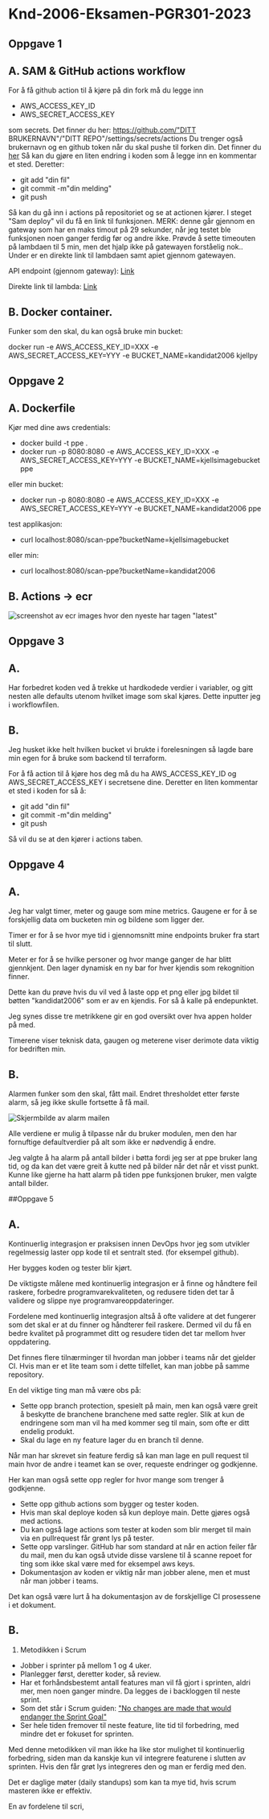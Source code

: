 # Knd-2006-Eksamen-PGR301-2023

## Oppgave 1
## A. SAM & GitHub actions workflow
For å få github action til å kjøre på din fork må du legge inn
 - AWS_ACCESS_KEY_ID
 - AWS_SECRET_ACCESS_KEY

som secrets. Det finner du her: https://github.com/"DITT BRUKERNAVN"/"DITT REPO"/settings/secrets/actions
Du trenger også brukernavn og en github token når du skal pushe til forken din. Det finner du [her](https://github.com/settings/tokens/new)
Så kan du gjøre en liten endring i koden som å legge inn en kommentar et sted. Deretter:
 - git add "din fil" 
 - git commit -m"din melding"
 - git push
 
Så kan du gå inn i actions på repositoriet og se at actionen kjører.
I steget "Sam deploy" vil du få en link til funksjonen. MERK: denne går gjennom en gateway som har en maks timout på 29 sekunder, når jeg testet ble funksjonen noen ganger ferdig før og andre ikke. 
Prøvde å sette timeouten på lambdaen til 5 min, men det hjalp ikke på gatewayen forståelig nok.. Under er en direkte link til lambdaen samt apiet gjennom gatewayen. 

API endpoint (gjennom gateway): [Link](https://tvf1d8yjia.execute-api.eu-west-1.amazonaws.com/Prod/hello)

Direkte link til lambda: [Link](https://gcwivjsicibb7jvi4urcicgnze0rdtrd.lambda-url.eu-west-1.on.aws/)

## B. Docker container.
Funker som den skal, du kan også bruke min bucket:

docker run -e AWS_ACCESS_KEY_ID=XXX -e AWS_SECRET_ACCESS_KEY=YYY -e BUCKET_NAME=kandidat2006 kjellpy

## Oppgave 2
## A. Dockerfile

Kjør med dine aws credentials: 
 - docker build -t ppe . 
 - docker run -p 8080:8080 -e AWS_ACCESS_KEY_ID=XXX -e AWS_SECRET_ACCESS_KEY=YYY -e BUCKET_NAME=kjellsimagebucket ppe

eller min bucket:
 - docker run -p 8080:8080 -e AWS_ACCESS_KEY_ID=XXX -e AWS_SECRET_ACCESS_KEY=YYY -e BUCKET_NAME=kandidat2006 ppe

test applikasjon:
 - curl localhost:8080/scan-ppe?bucketName=kjellsimagebucket

eller min:
 - curl localhost:8080/scan-ppe?bucketName=kandidat2006

## B. Actions -> ecr
![screenshot av ecr images hvor den nyeste har tagen "latest"](/img/ecr_screenshot.png)

## Oppgave 3
## A. 
Har forbedret koden ved å trekke ut hardkodede verdier i variabler, og gitt nesten alle defaults utenom hvilket image som skal kjøres. Dette inputter jeg i workflowfilen.

## B.
Jeg husket ikke helt hvilken bucket vi brukte i forelesningen så lagde bare min egen for å bruke som backend til terraform.

For å få action til å kjøre hos deg må du ha AWS_ACCESS_KEY_ID og AWS_SECRET_ACCESS_KEY i secretsene dine. Deretter en liten kommentar et sted i koden for så å:
 - git add "din fil" 
 - git commit -m"din melding"
 - git push
 
Så vil du se at den kjører i actions taben.

## Oppgave 4
## A.
Jeg har valgt timer, meter og gauge som mine metrics. Gaugene er for å se forskjellig data om bucketen min og bildene som ligger der.

Timer er for å se hvor mye tid i gjennomsnitt mine endpoints bruker fra start til slutt.

Meter er for å se hvilke personer og hvor mange ganger de har blitt gjennkjent. Den lager dynamisk en ny bar for hver kjendis som rekognition finner. 

Dette kan du prøve hvis du vil ved å laste opp et png eller jpg bildet til bøtten "kandidat2006" som er av en kjendis. For så å kalle på endepunktet.

Jeg synes disse tre metrikkene gir en god oversikt over hva appen holder på med.

Timerene viser teknisk data, gaugen og meterene viser derimote data viktig for bedriften min.

## B.
Alarmen funker som den skal, fått mail. Endret thresholdet etter første alarm, så jeg ikke skulle fortsette å få mail.

![Skjermbilde av alarm mailen](/img/alarm.png)

Alle verdiene er mulig å tilpasse når du bruker modulen, men den har fornuftige defaultverdier på alt som ikke er nødvendig å endre.

Jeg valgte å ha alarm på antall bilder i bøtta fordi jeg ser at ppe bruker lang tid, og da kan det være greit å kutte ned på bilder når det når et visst punkt.
Kunne like gjerne ha hatt alarm på tiden ppe funksjonen bruker, men valgte antall bilder.

##Oppgave 5 
## A.
Kontinuerlig integrasjon er praksisen innen DevOps hvor jeg som utvikler regelmessig laster opp kode til et sentralt sted. (for eksempel github).

Her bygges koden og tester blir kjørt.

De viktigste målene med kontinuerlig integrasjon er å finne og håndtere feil raskere, forbedre programvarekvaliteten, og redusere tiden det tar å validere og slippe nye programvareoppdateringer.

Fordelene med kontinuerlig integrasjon altså å ofte validere at det fungerer som det skal er at du finner og håndterer feil raskere. Dermed vil du få en bedre kvalitet på programmet ditt og resudere tiden det tar mellom hver oppdatering.

Det finnes flere tilnærminger til hvordan man jobber i teams når det gjelder CI. Hvis man er et lite team som i dette tilfellet, kan man jobbe på samme repository.

En del viktige ting man må være obs på:
 - Sette opp branch protection, spesielt på main, men kan også være greit å beskytte de branchene branchene med satte regler. Slik at kun de endringene som man vil ha med kommer seg til main, som ofte er ditt endelig produkt.
 - Skal du lage en ny feature lager du en branch til denne.

Når man har skrevet sin feature ferdig så kan man lage en pull request til main hvor de andre i teamet kan se over, requeste endringer og godkjenne.

Her kan man også sette opp regler for hvor mange som trenger å godkjenne.
 - Sette opp github actions som bygger og tester koden.
 - Hvis man skal deploye koden så kun deploye main. Dette gjøres også med actions.
 - Du kan også lage actions som tester at koden som blir merget til main via en pullrequest får grønt lys på tester.
 - Sette opp varslinger. GitHub har som standard at når en action feiler får du mail, men du kan også utvide disse varslene til å scanne repoet for ting som ikke skal være med for eksempel aws keys.
 - Dokumentasjon av koden er viktig når man jobber alene, men et must når man jobber i teams.

Det kan også være lurt å ha dokumentasjon av de forskjellige CI prosessene i et dokument.

## B.

1. Metodikken i Scrum
- Jobber i sprinter på mellom 1 og 4 uker.
- Planlegger først, deretter koder, så review.
- Har et forhåndsbestemt antall features man vil få gjort i sprinten, aldri mer, men noen ganger mindre. Da legges de i backloggen til neste sprint.
- Som det står i Scrum guiden: ["No changes are made that would endanger the Sprint Goal"](https://scrumguides.org/scrum-guide.html)
- Ser hele tiden fremover til neste feature, lite tid til forbedring, med mindre det er fokuset for sprinten.

Med denne metodikken vil man ikke ha like stor mulighet til kontinuerlig forbedring, siden man da kanskje kun vil integrere featurene i slutten av sprinten. Hvis den får grøt lys integreres den og man er ferdig med den.

Det er daglige møter (daily standups) som kan ta mye tid, hvis scrum masteren ikke er effektiv.

En av fordelene til scri,
 
